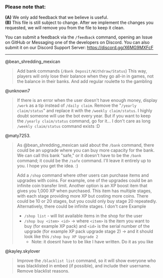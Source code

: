 ### Please note that:
**(A)** We only add feedback that we believe is useful.<br>
**(B)** This file is still subject to change. After we implement the changes you requested, we will remove you from the file to keep it clean.

You can submit a feedback via the `/feedback` command, opening an Issue on GitHub or Messaging one of the developers on Discord. You can also submit it on our Discord Support Server: https://discord.gg/X6MG9MXFcF

---

@bean_shredding_mexican
> Add bank commands (`/Bank Deposit/Withdraw/Status`)
> This way, players will only lose their balance when they go all-in in games, not the balance in their banks.
> And add regular roulette to the gambling

@unknown7
> If there is an error when the user doesn't have enough money, display `/work` as a tip instead of `/daily claim`.
> Remove the "`/yearly claim/status`" and replace it with the `/weekly claim/status`. I highly doubt someone will use the bot every year. But if you want to keep the `/yearly claim/status` command, go for it... I don't care as long `/weekly claim/status` command exists :D

@maty7253.
> As @bean_shredding_mexican said about the `/bank` command, there could be an upgrade where you can buy more capacity for the bank. We can call this bank "safe," or it doesn't have to be the `/bank` command; it could be the `/safe` command. I'll leave it entirely up to you. I hope you get the idea. :)
> 
> Add a `/shop` command where other users can purchase items and upgrades with  coins. For example, one of the upgrades could be an infinite coin transfer limit. Another option is an XP boost item that gives you 1,000 XP when purchased. This item has multiple stages, with each stage providing more XP but costing more coins. There could be 10 or 20 stages, but you could only buy stage 20 repeatedly. Alternatively, there could be infinite stages. I don't care
> Example
> - `/shop list` - will list available items in the shop for the user
> - `/shop buy <item> <id>` -> where `<item>` is the item you want to buy (for example XP pack) and `<id>` is the serial number of the upgrade (for example XP pack upgrade stage 2) -> and it should look like this `/shop buy XP Upgrade 2`
>   - Note: it doesnt have to be like I have written. Do it as you like

@kayley.skylover
> Improve the `/blacklist list` command, so it will show everyone who was blacklisted in embed (if possible), and include their username.
> Remove blacklist reasons.